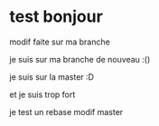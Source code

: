 # test bonjour

modif faite sur ma branche

je suis sur ma branche de nouveau :()

je suis sur la master :D

et je suis trop fort


je test un rebase
modif master